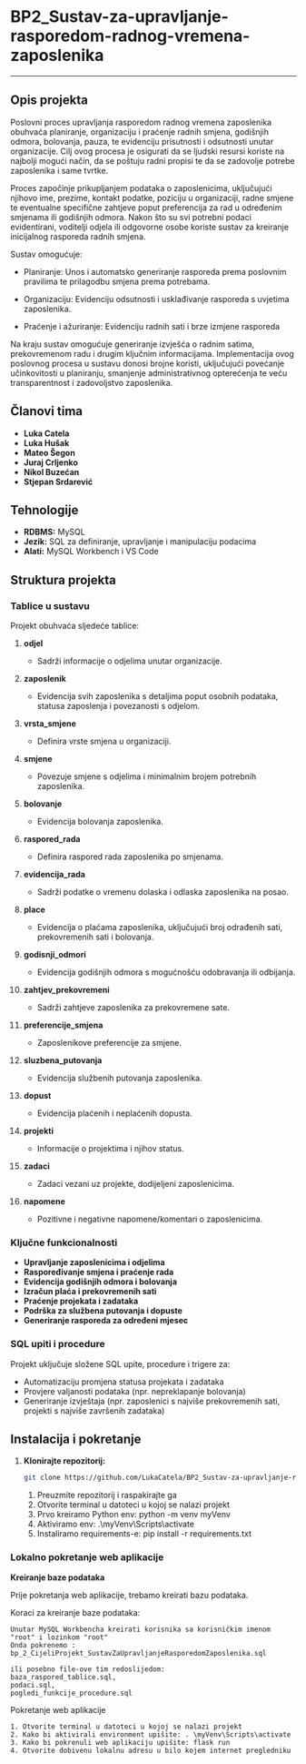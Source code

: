 # BP2_Sustav-za-upravljanje-rasporedom-radnog-vremena-zaposlenika
---

## Opis projekta

Poslovni proces upravljanja rasporedom radnog vremena zaposlenika obuhvaća planiranje, organizaciju i praćenje radnih smjena, godišnjih odmora, bolovanja, pauza, te evidenciju prisutnosti i odsutnosti unutar organizacije. Cilj ovog procesa je osigurati da se ljudski resursi koriste na najbolji mogući način, da se poštuju radni propisi te da se zadovolje potrebe zaposlenika i same tvrtke. 

Proces započinje prikupljanjem podataka o zaposlenicima, uključujući njihovo ime, prezime, kontakt podatke, poziciju u organizaciji, radne smjene te eventualne specifične zahtjeve poput preferencija za rad u određenim smjenama ili godišnjih odmora. Nakon što su svi potrebni podaci evidentirani, voditelji odjela ili odgovorne osobe koriste sustav za kreiranje inicijalnog rasporeda radnih smjena.  

Sustav omogućuje:   

- Planiranje: Unos i automatsko generiranje rasporeda prema poslovnim pravilima te prilagodbu smjena prema potrebama.   

- Organizaciju: Evidenciju odsutnosti i usklađivanje rasporeda s uvjetima zaposlenika.   

- Praćenje i ažuriranje: Evidenciju radnih sati i brze izmjene rasporeda  

Na kraju sustav omogućuje generiranje izvješća o radnim satima, prekovremenom radu i drugim ključnim informacijama. Implementacija ovog poslovnog procesa u sustavu donosi brojne koristi, uključujući povećanje učinkovitosti u planiranju, smanjenje administrativnog opterećenja te veću transparentnost i zadovoljstvo zaposlenika.

## Članovi tima
- **Luka Catela**
- **Luka Hušak**
- **Mateo Šegon**
- **Juraj Crljenko**
- **Nikol Buzećan**
- **Stjepan Srdarević**
## Tehnologije
- **RDBMS:** MySQL
- **Jezik:** SQL za definiranje, upravljanje i manipulaciju podacima
- **Alati:** MySQL Workbench i VS Code

## Struktura projekta

### Tablice u sustavu
Projekt obuhvaća sljedeće tablice:

1. **odjel**
   - Sadrži informacije o odjelima unutar organizacije.

2. **zaposlenik**
   - Evidencija svih zaposlenika s detaljima poput osobnih podataka, statusa zaposlenja i povezanosti s odjelom.

3. **vrsta_smjene**
   - Definira vrste smjena u organizaciji.

4. **smjene**
   - Povezuje smjene s odjelima i minimalnim brojem potrebnih zaposlenika.

5. **bolovanje**
   - Evidencija bolovanja zaposlenika.

6. **raspored_rada**
   - Definira raspored rada zaposlenika po smjenama.

7. **evidencija_rada**
   - Sadrži podatke o vremenu dolaska i odlaska zaposlenika na posao.

8. **place**
   - Evidencija o plaćama zaposlenika, uključujući broj odrađenih sati, prekovremenih sati i bolovanja.

9. **godisnji_odmori**
   - Evidencija godišnjih odmora s mogućnošću odobravanja ili odbijanja.

10. **zahtjev_prekovremeni**
    - Sadrži zahtjeve zaposlenika za prekovremene sate.

11. **preferencije_smjena**
    - Zaposlenikove preferencije za smjene.

12. **sluzbena_putovanja**
    - Evidencija službenih putovanja zaposlenika.

13. **dopust**
    - Evidencija plaćenih i neplaćenih dopusta.

14. **projekti**
    - Informacije o projektima i njihov status.

15. **zadaci**
    - Zadaci vezani uz projekte, dodijeljeni zaposlenicima.

16. **napomene**
    - Pozitivne i negativne napomene/komentari o zaposlenicima.

### Ključne funkcionalnosti
- **Upravljanje zaposlenicima i odjelima**
- **Raspoređivanje smjena i praćenje rada**
- **Evidencija godišnjih odmora i bolovanja**
- **Izračun plaća i prekovremenih sati**
- **Praćenje projekata i zadataka**
- **Podrška za službena putovanja i dopuste**
- **Generiranje rasporeda za određeni mjesec**


### SQL upiti i procedure
Projekt uključuje složene SQL upite, procedure i trigere za:
- Automatizaciju promjena statusa projekata i zadataka
- Provjere valjanosti podataka (npr. nepreklapanje bolovanja)
- Generiranje izvještaja (npr. zaposlenici s najviše prekovremenih sati, projekti s najviše završenih zadataka)

## Instalacija i pokretanje

1. **Klonirajte repozitorij:**
   ```bash
   git clone https://github.com/LukaCatela/BP2_Sustav-za-upravljanje-rasporedom-radnog-vremena-zaposlenika.git
   ```


    1. Preuzmite repozitorij i raspakirajte ga
    2. Otvorite terminal u datoteci u kojoj se nalazi projekt
    3. Prvo kreiramo Python env: python -m venv myVenv
    4. Aktiviramo env: .\myVenv\Scripts\activate
    5. Instaliramo requirements-e: pip install -r requirements.txt

### Lokalno pokretanje web aplikacije

**Kreiranje baze podataka**

Prije pokretanja web aplikacije, trebamo kreirati bazu podataka.

Koraci za kreiranje baze podataka:

    Unutar MySQL Workbencha kreirati korisnika sa korisničkim imenom "root" i lozinkom "root"
    Onda pokrenemo : bp_2_CijeliProjekt_SustavZaUpravljanjeRasporedomZaposlenika.sql

    ili posebno file-ove tim redoslijedom:
    baza_raspored_tablice.sql,
    podaci.sql,
    pogledi_funkcije_procedure.sql

Pokretanje web aplikacije

    1. Otvorite terminal u datoteci u kojoj se nalazi projekt
    2. Kako bi aktivirali environment upišite: . \myVenv\Scripts\activate
    3. Kako bi pokrenuli web aplikaciju upišite: flask run
    4. Otvorite dobivenu lokalnu adresu u bilo kojem internet pregledniku
